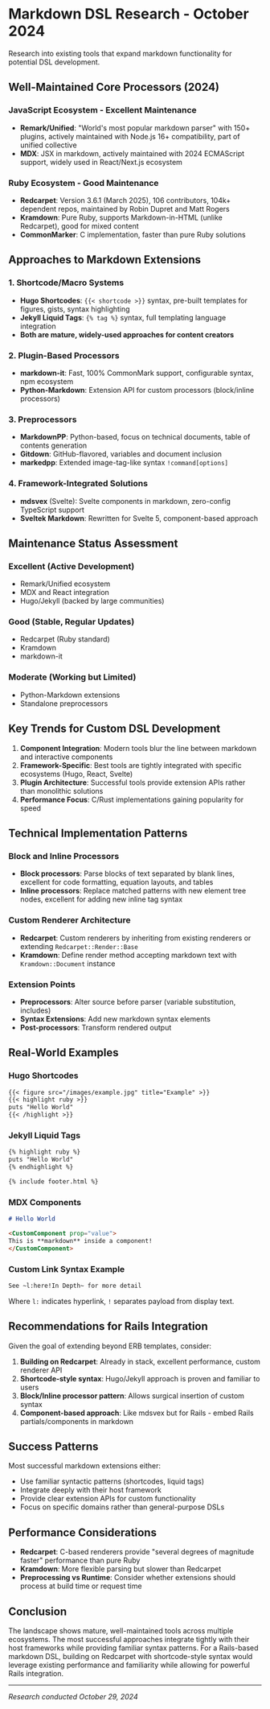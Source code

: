 # Markdown DSL Research - October 2024

Research into existing tools that expand markdown functionality for potential DSL development.

## Well-Maintained Core Processors (2024)

### JavaScript Ecosystem - Excellent Maintenance
- **Remark/Unified**: "World's most popular markdown parser" with 150+ plugins, actively maintained with Node.js 16+ compatibility, part of unified collective
- **MDX**: JSX in markdown, actively maintained with 2024 ECMAScript support, widely used in React/Next.js ecosystem

### Ruby Ecosystem - Good Maintenance
- **Redcarpet**: Version 3.6.1 (March 2025), 106 contributors, 104k+ dependent repos, maintained by Robin Dupret and Matt Rogers
- **Kramdown**: Pure Ruby, supports Markdown-in-HTML (unlike Redcarpet), good for mixed content
- **CommonMarker**: C implementation, faster than pure Ruby solutions

## Approaches to Markdown Extensions

### 1. Shortcode/Macro Systems
- **Hugo Shortcodes**: `{{< shortcode >}}` syntax, pre-built templates for figures, gists, syntax highlighting
- **Jekyll Liquid Tags**: `{% tag %}` syntax, full templating language integration
- **Both are mature, widely-used approaches for content creators**

### 2. Plugin-Based Processors
- **markdown-it**: Fast, 100% CommonMark support, configurable syntax, npm ecosystem
- **Python-Markdown**: Extension API for custom processors (block/inline processors)

### 3. Preprocessors
- **MarkdownPP**: Python-based, focus on technical documents, table of contents generation
- **Gitdown**: GitHub-flavored, variables and document inclusion
- **markedpp**: Extended image-tag-like syntax `!command[options]`

### 4. Framework-Integrated Solutions
- **mdsvex** (Svelte): Svelte components in markdown, zero-config TypeScript support
- **Sveltek Markdown**: Rewritten for Svelte 5, component-based approach

## Maintenance Status Assessment

### Excellent (Active Development)
- Remark/Unified ecosystem
- MDX and React integration
- Hugo/Jekyll (backed by large communities)

### Good (Stable, Regular Updates)
- Redcarpet (Ruby standard)
- Kramdown
- markdown-it

### Moderate (Working but Limited)
- Python-Markdown extensions
- Standalone preprocessors

## Key Trends for Custom DSL Development

1. **Component Integration**: Modern tools blur the line between markdown and interactive components
2. **Framework-Specific**: Best tools are tightly integrated with specific ecosystems (Hugo, React, Svelte)
3. **Plugin Architecture**: Successful tools provide extension APIs rather than monolithic solutions
4. **Performance Focus**: C/Rust implementations gaining popularity for speed

## Technical Implementation Patterns

### Block and Inline Processors
- **Block processors**: Parse blocks of text separated by blank lines, excellent for code formatting, equation layouts, and tables
- **Inline processors**: Replace matched patterns with new element tree nodes, excellent for adding new inline tag syntax

### Custom Renderer Architecture
- **Redcarpet**: Custom renderers by inheriting from existing renderers or extending `Redcarpet::Render::Base`
- **Kramdown**: Define render method accepting markdown text with `Kramdown::Document` instance

### Extension Points
- **Preprocessors**: Alter source before parser (variable substitution, includes)
- **Syntax Extensions**: Add new markdown syntax elements
- **Post-processors**: Transform rendered output

## Real-World Examples

### Hugo Shortcodes
```markdown
{{< figure src="/images/example.jpg" title="Example" >}}
{{< highlight ruby >}}
puts "Hello World"
{{< /highlight >}}
```

### Jekyll Liquid Tags
```markdown
{% highlight ruby %}
puts "Hello World"
{% endhighlight %}

{% include footer.html %}
```

### MDX Components
```markdown
# Hello World

<CustomComponent prop="value">
This is **markdown** inside a component!
</CustomComponent>
```

### Custom Link Syntax Example
```markdown
See ~l:here!In Depth~ for more detail
```
Where `l:` indicates hyperlink, `!` separates payload from display text.

## Recommendations for Rails Integration

Given the goal of extending beyond ERB templates, consider:

1. **Building on Redcarpet**: Already in stack, excellent performance, custom renderer API
2. **Shortcode-style syntax**: Hugo/Jekyll approach is proven and familiar to users
3. **Block/Inline processor pattern**: Allows surgical insertion of custom syntax
4. **Component-based approach**: Like mdsvex but for Rails - embed Rails partials/components in markdown

## Success Patterns

Most successful markdown extensions either:
- Use familiar syntactic patterns (shortcodes, liquid tags)
- Integrate deeply with their host framework
- Provide clear extension APIs for custom functionality
- Focus on specific domains rather than general-purpose DSLs

## Performance Considerations

- **Redcarpet**: C-based renderers provide "several degrees of magnitude faster" performance than pure Ruby
- **Kramdown**: More flexible parsing but slower than Redcarpet
- **Preprocessing vs Runtime**: Consider whether extensions should process at build time or request time

## Conclusion

The landscape shows mature, well-maintained tools across multiple ecosystems. The most successful approaches integrate tightly with their host frameworks while providing familiar syntax patterns. For a Rails-based markdown DSL, building on Redcarpet with shortcode-style syntax would leverage existing performance and familiarity while allowing for powerful Rails integration.

---

*Research conducted October 29, 2024*